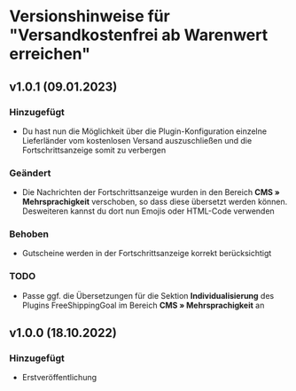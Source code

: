 # Versionshinweise für "Versandkostenfrei ab Warenwert erreichen"

## v1.0.1 (09.01.2023)

### Hinzugefügt
- Du hast nun die Möglichkeit über die Plugin-Konfiguration einzelne Lieferländer vom kostenlosen Versand auszuschließen und die Fortschrittsanzeige somit zu verbergen

### Geändert
- Die Nachrichten der Fortschrittsanzeige wurden in den Bereich **CMS » Mehrsprachigkeit** verschoben, so dass diese übersetzt werden können. Desweiteren kannst du dort nun Emojis oder HTML-Code verwenden

### Behoben
- Gutscheine werden in der Fortschrittsanzeige korrekt berücksichtigt

### TODO
- Passe ggf. die Übersetzungen für die Sektion **Individualisierung** des Plugins FreeShippingGoal im Bereich **CMS » Mehrsprachigkeit** an

## v1.0.0 (18.10.2022)

### Hinzugefügt
- Erstveröffentlichung
